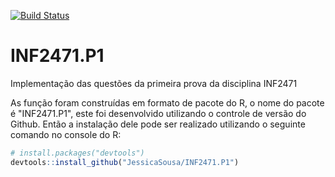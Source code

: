 [![Build Status](https://travis-ci.com/JessicaSousa/INF2471.P1.svg?branch=master)](https://travis-ci.com/JessicaSousa/INF2471.P1)
# INF2471.P1
 Implementação das questões da primeira prova da disciplina INF2471 
 
As função foram construídas em formato de pacote do R, o nome do pacote é "INF2471.P1", este foi desenvolvido utilizando o controle de versão do Github. Então a instalação dele pode ser realizado utilizando o seguinte comando no console do R:

``` r
# install.packages("devtools")
devtools::install_github("JessicaSousa/INF2471.P1")
```


